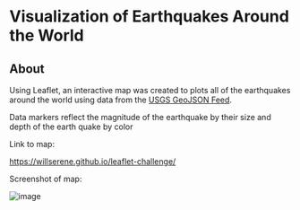 # Visualization of Earthquakes Around the World

## About

Using Leaflet, an interactive map was created to plots all of the earthquakes around the world using data from the [USGS GeoJSON Feed](http://earthquake.usgs.gov/earthquakes/feed/v1.0/geojson.php). 

Data markers reflect the magnitude of the earthquake by their size and depth of the earth quake by color

Link to map:

https://willserene.github.io/leaflet-challenge/

Screenshot of map:

![image](https://user-images.githubusercontent.com/79114121/137601849-87ef2f31-3ea4-4045-9d19-c594ff7a2c90.png)
